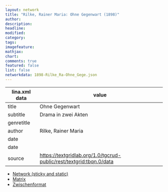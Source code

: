 ```yaml
---
layout: network
title: "Rilke, Rainer Maria: Ohne Gegenwart (1898)"
author:
description:
headline:
modified:
category:
tags:
imagefeature: 
mathjax: 
chart: 
comments: true
featured: false
list: false
networkdata: 1898-Rilke_Ra-Ohne_Gege.json
---
```

lina.xml data  | value
------------- | -------------
title|Ohne Gegenwart
subtitle|Drama in zwei Akten
genretitle|
author|Rilke, Rainer Maria
date|
date|
source|https://textgridlab.org/1.0/tgcrud-public/rest/textgrid:tbqn.0/data


* [Network (sticky and static)](/network214)
* [Matrix](/matrix214)
* [Zwischenformat](/lina214 )

